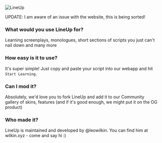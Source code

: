 ![LineUp](https://github.com/leowilkin/lineup/assets/64415791/c8f8bc4e-b47b-4164-87ce-fc20f9804162)

UPDATE: I am aware of an issue with the website, this is being sorted!

### What would you use LineUp for?
Learning screenplays, monologues, short sections of scripts you just can't nail down and many more

### How easy is it to use?
It's super simple! Just copy and paste your script into our webapp and hit `Start Learning`.

### Can I mod it?
Absolutely, we'd love you to fork LineUp and add it to our Community gallery of skins, features (and if it's good enough, we might put it on the OG product)

### Who made it?
LineUp is maintained and developed by @leowilkin. You can find him at wilkin.xyz - come and say hi :)
